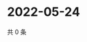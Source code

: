 # 2022-05-24

共 0 条

<!-- BEGIN WEIBO -->
<!-- 最后更新时间 Tue May 24 2022 11:22:27 GMT+0800 (China Standard Time) -->

<!-- END WEIBO -->
